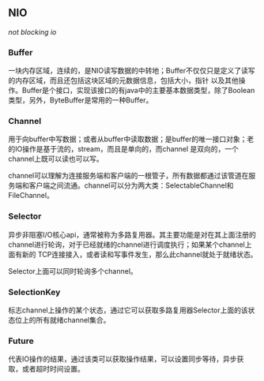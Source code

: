 ## NIO

*not blocking io*

### Buffer

一块内存区域，连续的，是NIO读写数据的中转地；Buffer不仅仅只是定义了读写的内存区域，而且还包括这块区域的元数据信息，包括大小，指针
以及其他操作。Buffer是个接口，实现该接口的有java中的主要基本数据类型，除了Boolean类型，另外，ByteBuffer是常用的一种Buffer。


### Channel

用于向buffer中写数据；或者从buffer中读取数据；是buffer的唯一接口对象；老的IO操作是基于流的，stream，而且是单向的，而channel
是双向的，一个channel上既可以读也可以写。

channel可以理解为连接服务端和客户端的一根管子，所有数据都通过该管道在服务端和客户端之间流通。channel可以分为两大类：SelectableChannel和FileChannel。


### Selector

异步非阻塞I/O核心api，通常被称为多路复用器。其主要功能是对在其上面注册的channel进行轮询，对于已经就绪的channel进行调度执行；如果某个channel上面有新的
TCP连接接入，或者读和写事件发生，那么此channel就处于就绪状态。

Selector上面可以同时轮询多个channel。


### SelectionKey

标志channel上操作的某个状态，通过它可以获取多路复用器Selector上面的该状态位上的所有就绪channel集合。

### Future

代表IO操作的结果，通过该类可以获取操作结果，可以设置同步等待，异步获取，或者超时时间设置。
